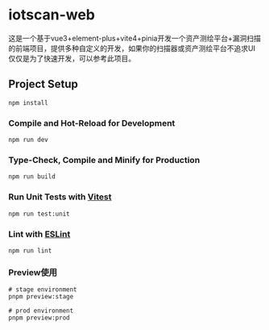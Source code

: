 # iotscan-web

这是一个基于vue3+element-plus+vite4+pinia开发一个资产测绘平台+漏洞扫描的前端项目，提供多种自定义的开发，如果你的扫描器或资产测绘平台不追求UI仅仅是为了快速开发，可以参考此项目。

## Project Setup

```shell
npm install
```

### Compile and Hot-Reload for Development

```shell
npm run dev
```

### Type-Check, Compile and Minify for Production

```shell
npm run build
```

### Run Unit Tests with [Vitest](https://vitest.dev/)

```shell
npm run test:unit
```

### Lint with [ESLint](https://eslint.org/)

```shell
npm run lint
```

### Preview使用

```shell
# stage environment
pnpm preview:stage

# prod environment
pnpm preview:prod
```